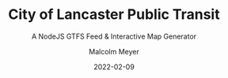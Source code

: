---
layout: project
title: City of Lancaster Public Transit
subtitle: A NodeJS GTFS Feed & Interactive Map Generator
author: Malcolm Meyer
img: projects-transit.png
tags:
  - mapbox
  - nodejs
  - open source
categories: 
 - projects
 - featured
date: 2022-02-09
featured: true
published: true
# Project Settings for new Projects Layout
project:
  - 
    url: https://www2.ci.lancaster.oh.us/geoportal/apps/transit
    tech:
      - Mapbox GL JS
      - Node JS
      - Parcel
    images: ["projects-transit"]
    description: "This project consists of a NodeJS script that generates a GTFS feed and interactive map. The only requirements are a GeoJSON routes file, a GeoJSON and stops file, and a handful of static GTFS text files. The result is a feed that can be published to Google, Transit, or any transit feed service, as well as an interactive map with schedules for each route. The schedules can be fixed route with specific times or loop routes that run every hour."
    client: "City of Lancaster (Employer)"
---